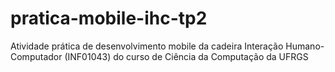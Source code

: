 # pratica-mobile-ihc-tp2
Atividade prática de desenvolvimento mobile da cadeira Interação Humano-Computador (INF01043) do curso de Ciência da Computação da UFRGS
